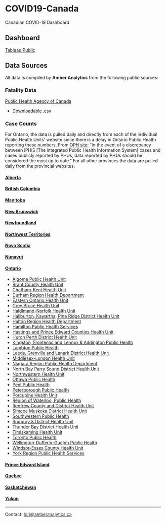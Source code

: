 # COVID19-Canada
Canadian COVID-19 Dashboard

## Dashboard
[Tableau Public](https://public.tableau.com/profile/amberanalytics#!/vizhome/Covid-19-CANADA/Main)

## Data Sources

All data is compiled by __Amber Analytics__ from the following public sources:

### Fatality Data

[Public Health Agency of Canada](https://www.canada.ca/en/public-health/services/diseases/2019-novel-coronavirus-infection.html)
- [Downloadable .csv](https://health-infobase.canada.ca/src/data/covidLive/covid19.csv)

### Case Counts

For Ontario, the data is pulled daily and directly from each of the individual Public Health Units' website since there is a delay in Ontario Public Health reporting these numbers. From [OPH site](https://www.ontario.ca/page/2019-novel-coronavirus): "In the event of a discrepancy between iPHIS [The integrated Public Health Information System] cases and cases publicly reported by PHUs, data reported by PHUs should be considered the most up to date." For all other provinces the data are pulled daily from the provincial websites.

#### [Alberta](https://www.alberta.ca/covid-19-alberta-data.aspx)
#### [British Columbia](http://www.bccdc.ca/health-info/diseases-conditions/covid-19/case-counts-press-statements)
#### [Manitoba](https://www.gov.mb.ca/covid19/)
#### [New Brunswick](https://www2.gnb.ca/content/gnb/en/departments/ocmoh/cdc/content/respiratory_diseases/coronavirus.html)
#### [Newfoundland](https://www.gov.nl.ca/covid-19/pandemic-update/)
#### [Northwest Territories](https://www.hss.gov.nt.ca/en/services/coronavirus-disease-covid-19)
#### [Nova Scotia](https://novascotia.ca/coronavirus/)
#### [Nunavut](https://www.gov.nu.ca/health)
#### [Ontario](https://www.ontario.ca/page/2019-novel-coronavirus)

- [Algoma Public Health Unit](http://www.algomapublichealth.com/disease-and-illness/infectious-diseases/novel-coronavirus/current-status-covid-19/)
- [Brant County Health Unit](https://www.bchu.org/ServicesWeProvide/InfectiousDiseases/Pages/coronavirus.aspx)
- [Chatham-Kent Health Unit](https://ckphu.com/current-situation-in-chatham-kent-and-surrounding-areas/)
- [Durham Region Health Department](https://app.powerbi.com/view?r=eyJrIjoiNDZkYzgzN2YtNGM2Yi00ZTQ0LTkzOTUtY2IwOTlhNzlmMWE2IiwidCI6IjUyZDdjOWMyLWQ1NDktNDFiNi05YjFmLTlkYTE5OGRjM2YxNiJ9)
- [Eastern Ontario Health Unit](https://eohu.ca/en/my-health/covid-19-status-update-for-eohu-region)
- [Grey Bruce Health Unit](https://www.publichealthgreybruce.on.ca/)
- [Haldimand-Norfolk Health Unit](https://hnhu.org/health-topic/coronavirus-covid-19/)
- [Haliburton, Kawartha, Pine Ridge District Health Unit](https://www.hkpr.on.ca/)
- [Halton Region Health Department](https://www.halton.ca/For-Residents/Immunizations-Preventable-Disease/Diseases-Infections/New-Coronavirus)
- [Hamilton Public Health Services](https://www.hamilton.ca/coronavirus/status-cases)
- [Hastings and Prince Edward Counties Health Unit](https://hpepublichealth.ca/the-novel-coronavirus-2019ncov/)
- [Huron Perth District Health Unit](https://www.hpph.ca/en/health-matters/covid-19-in-huron-and-perth.aspx)
- [Kingston, Frontenac and Lennox & Addington Public Health](https://www.kflaph.ca/en/healthy-living/novel-coronavirus.aspx)
- [Lambton Public Health](https://lambtonpublichealth.ca/2019-novel-coronavirus)
- [Leeds, Grenville and Lanark District Health Unit](https://healthunit.org/coronavirus/)
- [Middlesex-London Health Unit](https://www.healthunit.com/novel-coronavirus)
- [Niagara Region Public Health Department](https://www.niagararegion.ca/health/covid-19/default.aspx)
- [North Bay Parry Sound District Health Unit](https://www.myhealthunit.ca/en/health-topics/coronavirus.asp)
- [Northwestern Health Unit](https://www.nwhu.on.ca/covid19/Pages/home.aspx)
- [Ottawa Public Health](https://www.ottawapublichealth.ca/en/reports-research-and-statistics/la-maladie-coronavirus-covid-19.aspx)
- [Peel Public Health](https://www.peelregion.ca/coronavirus/testing)
- [Peterborough Public Health](https://www.peterboroughpublichealth.ca/your-health/diseases-infections-immunization/diseases-and-infections/novel-coronavirus-2019-ncov/local-covid-19-status/)
- [Porcupine Health Unit](http://www.porcupinehu.on.ca/en/your-health/infectious-diseases/novel-coronavirus/)
- [Region of Waterloo, Public Health](https://www.regionofwaterloo.ca/en/health-and-wellness/positive-cases-in-waterloo-region.aspx)
- [Renfrew County and District Health Unit](https://www.rcdhu.com/novel-coronavirus-covid-19-2/)
- [Simcoe Muskoka District Health Unit](http://www.simcoemuskokahealthstats.org/topics/infectious-diseases/a-h/covid-19)
- [Southwestern Public Health](https://www.swpublichealth.ca/content/community-update-novel-coronavirus-covid-19)
- [Sudbury & District Health Unit](https://www.phsd.ca/health-topics-programs/diseases-infections/coronavirus/current-status-covid-19)
- [Thunder Bay District Health Unit](https://www.tbdhu.com/coronavirus)
- [Timiskaming Health Unit](https://www.timiskaminghu.com/90484/covid-19)
- [Toronto Public Health](https://www.toronto.ca/home/covid-19/)
- [Wellington-Dufferin-Guelph Public Health](https://app.powerbi.com/view?r=eyJrIjoiMDE0OGVmODctYTcxYS00M2RlLTgzODItMjIxYmM1MzY2YjEyIiwidCI6IjA5Mjg0MzdlLTFhZTItNGJhNy1hZmQxLTY5NDhmY2I5MWM0OCJ9)
- [Windsor-Essex County Health Unit](https://www.wechu.org/cv/local-updates)
- [York Region Public Health Services](https://www.york.ca/wps/portal/yorkhome/health/yr/infectiousdiseasesandprevention/covid19/covid19/!ut/p/z1/tVXLcpswFP2WLlhiXR42SncKcQ0kxm5Sv7TxCJCBxiACsqn79ZVTN9NX7OmksBCS5txz7z3SHCGKloiWbJ-nTOaiZFu1XtHB2icj3_NuIZjY2AUCExKYDobhlYEWzwB45SOA6M_xowdsgz8PHDI3JmD71in-DICezz9HFNEqzhO0sjBLnCTiOrMtptsGjnWWRAPdigCSgY2x4bAjOi5lJTO0OtTrWJSSl1KDg6gf1aKRudw9b2Si4GrkbCszDfJyw2Mlya5J8oazhjesTKqa7xVWCaVBLPZ5Yly9TH7v68_C6XnZFsdKFcQ07YFnuBCAN8Hgf3Cm_RvsGXBrngBnOAJE062Ivh8jKSMLp4jWfMNrXvd2tdrOpKya9xpo0LZtLxUi3fJeLAoN_haSiUai5a9ItFKNOq82em-ixT7nLZqVoi5UJQ__eF4enDI42CUeGcEUPs0c-Dh0bDy4G0_v7o03ZrjQQMf0Vqf0DnRLb3ZL_3_ECXxwDXI0F2toATF9F19bAQ7DbrUPu9U-7Fb7sNt7P3-rOMGlh0H5V_756YkSZfhHl_-irKtTx1cJzXrsjpVhVkxmumIQaHmBBy1fwn9MqmI2K7B10B83Y9mP-mmxvrkO9VWw_3rhR6NDS959A9MZyv0!/dz/d5/L2dBISEvZ0FBIS9nQSEh/)

#### [Prince Edward Island](https://www.princeedwardisland.ca/en/topic/covid-19)
#### [Quebec](https://www.quebec.ca/sante/problemes-de-sante/a-z/coronavirus-2019/situation-coronavirus-quebec/#c47900)
#### [Saskatchewan](https://www.saskatchewan.ca/government/health-care-administration-and-provider-resources/treatment-procedures-and-guidelines/emerging-public-health-issues/2019-novel-coronavirus/cases-and-risk-of-covid-19-in-saskatchewan)
#### [Yukon](https://yukon.ca/covid-19)


****

Contact: lori@amberanalytics.ca
